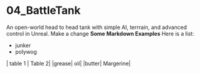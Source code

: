 # 04_BattleTank
An open-world head to head tank with simple AI, terrrain, and advanced control  in Unreal. 
Make a change
**Some Markdown Examples**
Here is a list:
+ junker
+ polywog

| table 1 | Table 2|
|grease| oil|
|butter| Margerine|
